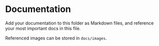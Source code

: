 # Documentation

Add your documentation to this folder as Markdown files, and reference your most important docs in this file.

Referenced images can be stored in `docs/images`.
